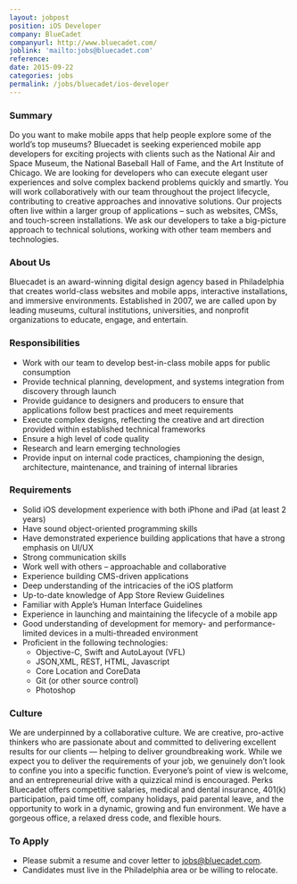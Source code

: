 ```yaml
---
layout: jobpost
position: iOS Developer
company: BlueCadet
companyurl: http://www.bluecadet.com/
joblink: 'mailto:jobs@bluecadet.com'
reference:
date: 2015-09-22
categories: jobs
permalink: /jobs/bluecadet/ios-developer
---
```


### Summary
Do you want to make mobile apps that help people explore some of the world’s top museums? Bluecadet is seeking experienced mobile app developers for exciting projects with clients such as the National Air and Space Museum, the National Baseball Hall of Fame, and the Art Institute of Chicago.
We are looking for developers who can execute elegant user experiences and solve complex backend problems quickly and smartly. You will work collaboratively with our team throughout the project lifecycle, contributing to creative approaches and innovative solutions. Our projects often live within a larger group of applications – such as websites, CMSs, and touch-screen installations. We ask our developers to take a big-picture approach to technical solutions, working with other team members and technologies.

### About Us
Bluecadet is an award-winning digital design agency based in Philadelphia that creates world-class websites and mobile apps, interactive installations, and immersive environments. Established in 2007, we are called upon by leading museums, cultural institutions, universities, and nonprofit organizations to educate, engage, and entertain.

### Responsibilities
* Work with our team to develop best-in-class mobile apps for public consumption
* Provide technical planning, development, and systems integration from discovery through launch
* Provide guidance to designers and producers to ensure that applications follow best practices and meet requirements
* Execute complex designs, reflecting the creative and art direction provided within established technical frameworks
* Ensure a high level of code quality
* Research and learn emerging technologies
* Provide input on internal code practices, championing the design, architecture, maintenance, and training of internal libraries

### Requirements
* Solid iOS development experience with both iPhone and iPad (at least 2 years)
* Have sound object-oriented programming skills
* Have demonstrated experience building applications that have a strong emphasis on UI/UX
* Strong communication skills
* Work well with others – approachable and collaborative
* Experience building CMS-driven applications
* Deep understanding of the intricacies of the iOS platform
* Up-to-date knowledge of App Store Review Guidelines
* Familiar with Apple’s Human Interface Guidelines
* Experience in launching and maintaining the lifecycle of a mobile app
* Good understanding of development for memory- and performance-limited devices in a multi-threaded environment
* Proficient in the following technologies:
	* Objective-C, Swift and AutoLayout (VFL)
	* JSON,XML, REST, HTML, Javascript
	* Core Location and CoreData
	* Git (or other source control)
	* Photoshop

### Culture
We are underpinned by a collaborative culture. We are creative, pro-active thinkers who are passionate about and committed to delivering excellent results for our clients — helping to deliver groundbreaking work. While we expect you to deliver the requirements of your job, we genuinely don’t look to confine you into a specific function. Everyone’s point of view is welcome, and an entrepreneurial drive with a quizzical mind is encouraged.
Perks
Bluecadet offers competitive salaries, medical and dental insurance, 401(k) participation, paid time off, company holidays, paid parental leave, and the opportunity to work in a dynamic, growing and fun environment. We have a gorgeous office, a relaxed dress code, and flexible hours.

### To Apply
* Please submit a resume and cover letter to <a href="mailto:jobs@bluecadet.com">jobs@bluecadet.com</a>.
* Candidates must live in the Philadelphia area or be willing to relocate.